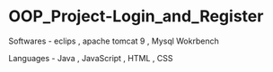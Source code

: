 # OOP_Project-Login_and_Register

Softwares - eclips , apache tomcat 9 , Mysql Wokrbench


Languages - Java , JavaScript , HTML , CSS


